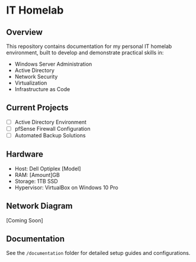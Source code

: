 # IT Homelab

## Overview
This repository contains documentation for my personal IT homelab environment, built to develop and demonstrate practical skills in:
- Windows Server Administration
- Active Directory
- Network Security
- Virtualization
- Infrastructure as Code

## Current Projects
- [ ] Active Directory Environment
- [ ] pfSense Firewall Configuration  
- [ ] Automated Backup Solutions

## Hardware
- Host: Dell Optiplex [Model]
- RAM: [Amount]GB
- Storage: 1TB SSD
- Hypervisor: VirtualBox on Windows 10 Pro

## Network Diagram
[Coming Soon]

## Documentation
See the `/documentation` folder for detailed setup guides and configurations.

